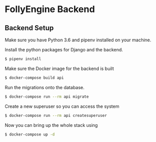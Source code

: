 # FollyEngine Backend

## Backend Setup

Make sure you have Python 3.6 and pipenv installed on your machine.

Install the python packages for Django and the backend.

```sh
$ pipenv install
```

Make sure the Docker image for the backend is built

```sh
$ docker-compose build api
```

Run the migrations onto the database.

```sh
$ docker-compose run --rm api migrate
```

Create a new superuser so you can access the system

```sh
$ docker-compose run --rm api createsuperuser
```

Now you can bring up the whole stack using

```sh
$ docker-compose up -d
```
